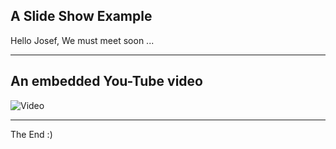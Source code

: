 ## A Slide Show Example

Hello Josef, We must meet soon ... 

---

## An embedded You-Tube video

![Video](https://www.youtube.com/embed/ubaX1Smg6pY) 

---

The End :)
